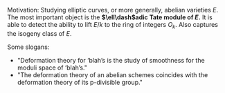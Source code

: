 Motivation:
Studying elliptic curves, or more generally, abelian varieties $E$.
The most important object is the **$\ell\dash$adic Tate module of $E$.**
It is able to detect the ability to lift $E/k$ to the ring of integers $O_k$.
Also captures the isogeny class of $E$.

Some slogans:

- "Deformation theory for ‘blah’s is the study of smoothness for the moduli space of ‘blah’s."
- "The deformation theory of an abelian schemes coincides with the deformation theory of its p-divisible group."


